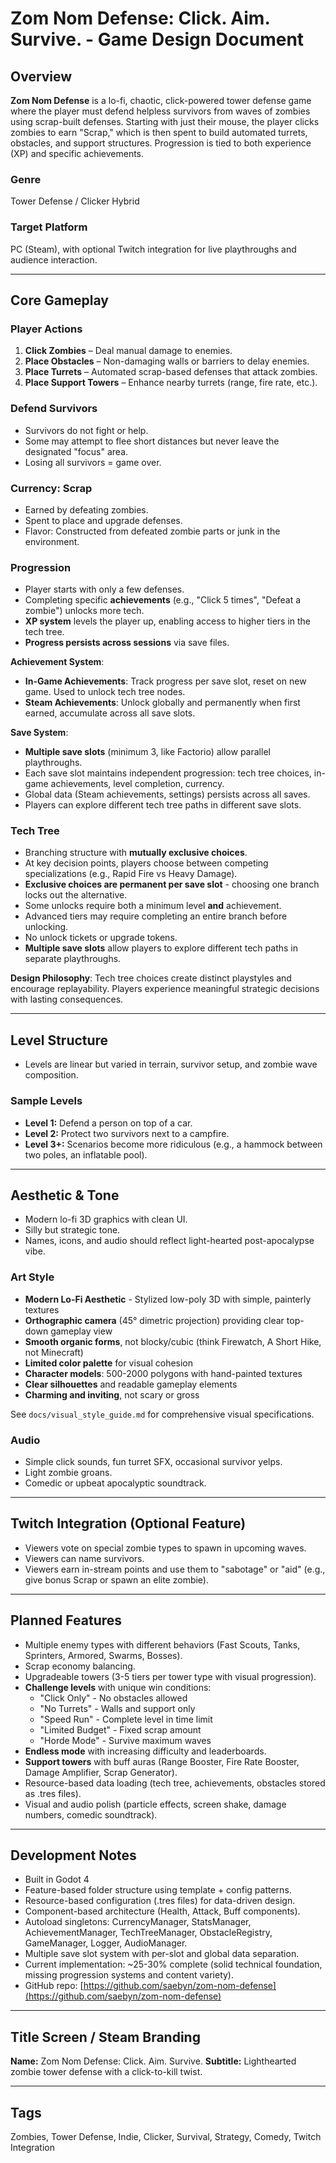 # Zom Nom Defense: Click. Aim. Survive. - Game Design Document

## Overview

**Zom Nom Defense** is a lo-fi, chaotic, click-powered tower defense game where the player must defend helpless survivors from waves of zombies using scrap-built defenses. Starting with just their mouse, the player clicks zombies to earn "Scrap," which is then spent to build automated turrets, obstacles, and support structures. Progression is tied to both experience (XP) and specific achievements.

### Genre

Tower Defense / Clicker Hybrid

### Target Platform

PC (Steam), with optional Twitch integration for live playthroughs and audience interaction.

---

## Core Gameplay

### Player Actions

1. **Click Zombies** – Deal manual damage to enemies.
2. **Place Obstacles** – Non-damaging walls or barriers to delay enemies.
3. **Place Turrets** – Automated scrap-based defenses that attack zombies.
4. **Place Support Towers** – Enhance nearby turrets (range, fire rate, etc.).

### Defend Survivors

- Survivors do not fight or help.
- Some may attempt to flee short distances but never leave the designated "focus" area.
- Losing all survivors = game over.

### Currency: Scrap

- Earned by defeating zombies.
- Spent to place and upgrade defenses.
- Flavor: Constructed from defeated zombie parts or junk in the environment.

### Progression

- Player starts with only a few defenses.
- Completing specific **achievements** (e.g., "Click 5 times", "Defeat a zombie") unlocks more tech.
- **XP system** levels the player up, enabling access to higher tiers in the tech tree.
- **Progress persists across sessions** via save files.

**Achievement System**:
- **In-Game Achievements**: Track progress per save slot, reset on new game. Used to unlock tech tree nodes.
- **Steam Achievements**: Unlock globally and permanently when first earned, accumulate across all save slots.

**Save System**:
- **Multiple save slots** (minimum 3, like Factorio) allow parallel playthroughs.
- Each save slot maintains independent progression: tech tree choices, in-game achievements, level completion, currency.
- Global data (Steam achievements, settings) persists across all saves.
- Players can explore different tech tree paths in different save slots.

### Tech Tree

- Branching structure with **mutually exclusive choices**.
- At key decision points, players choose between competing specializations (e.g., Rapid Fire vs Heavy Damage).
- **Exclusive choices are permanent per save slot** - choosing one branch locks out the alternative.
- Some unlocks require both a minimum level **and** achievement.
- Advanced tiers may require completing an entire branch before unlocking.
- No unlock tickets or upgrade tokens.
- **Multiple save slots** allow players to explore different tech paths in separate playthroughs.

**Design Philosophy**: Tech tree choices create distinct playstyles and encourage replayability. Players experience meaningful strategic decisions with lasting consequences.

---

## Level Structure

- Levels are linear but varied in terrain, survivor setup, and zombie wave composition.

### Sample Levels

- **Level 1:** Defend a person on top of a car.
- **Level 2:** Protect two survivors next to a campfire.
- **Level 3+:** Scenarios become more ridiculous (e.g., a hammock between two poles, an inflatable pool).

---

## Aesthetic & Tone

- Modern lo-fi 3D graphics with clean UI.
- Silly but strategic tone.
- Names, icons, and audio should reflect light-hearted post-apocalypse vibe.

### Art Style

- **Modern Lo-Fi Aesthetic** - Stylized low-poly 3D with simple, painterly textures
- **Orthographic camera** (45° dimetric projection) providing clear top-down gameplay view
- **Smooth organic forms**, not blocky/cubic (think Firewatch, A Short Hike, not Minecraft)
- **Limited color palette** for visual cohesion
- **Character models**: 500-2000 polygons with hand-painted textures
- **Clear silhouettes** and readable gameplay elements
- **Charming and inviting**, not scary or gross

See `docs/visual_style_guide.md` for comprehensive visual specifications.

### Audio

- Simple click sounds, fun turret SFX, occasional survivor yelps.
- Light zombie groans.
- Comedic or upbeat apocalyptic soundtrack.

---

## Twitch Integration (Optional Feature)

- Viewers vote on special zombie types to spawn in upcoming waves.
- Viewers can name survivors.
- Viewers earn in-stream points and use them to "sabotage" or "aid" (e.g., give bonus Scrap or spawn an elite zombie).

---

## Planned Features

- Multiple enemy types with different behaviors (Fast Scouts, Tanks, Sprinters, Armored, Swarms, Bosses).
- Scrap economy balancing.
- Upgradeable towers (3-5 tiers per tower type with visual progression).
- **Challenge levels** with unique win conditions:
  - "Click Only" - No obstacles allowed
  - "No Turrets" - Walls and support only
  - "Speed Run" - Complete level in time limit
  - "Limited Budget" - Fixed scrap amount
  - "Horde Mode" - Survive maximum waves
- **Endless mode** with increasing difficulty and leaderboards.
- **Support towers** with buff auras (Range Booster, Fire Rate Booster, Damage Amplifier, Scrap Generator).
- Resource-based data loading (tech tree, achievements, obstacles stored as .tres files).
- Visual and audio polish (particle effects, screen shake, damage numbers, comedic soundtrack).

---

## Development Notes

- Built in Godot 4
- Feature-based folder structure using template + config patterns.
- Resource-based configuration (.tres files) for data-driven design.
- Component-based architecture (Health, Attack, Buff components).
- Autoload singletons: CurrencyManager, StatsManager, AchievementManager, TechTreeManager, ObstacleRegistry, GameManager, Logger, AudioManager.
- Multiple save slot system with per-slot and global data separation.
- Current implementation: ~25-30% complete (solid technical foundation, missing progression systems and content variety).
- GitHub repo: [https://github.com/saebyn/zom-nom-defense](https://github.com/saebyn/zom-nom-defense)

---

## Title Screen / Steam Branding

**Name:** Zom Nom Defense: Click. Aim. Survive.
**Subtitle:** Lighthearted zombie tower defense with a click-to-kill twist.

---

## Tags

Zombies, Tower Defense, Indie, Clicker, Survival, Strategy, Comedy, Twitch Integration

